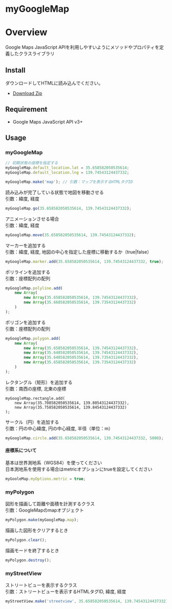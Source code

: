 myGoogleMap
====

# Overview
Google Maps JavaScript APIを利用しやすいようにメソッドやプロパティを定義したクラスライブラリ

## Install
ダウンロードしてHTMLに読み込んでください。
* [Download Zip](https://github.com/ksproducts/myGoogleMap/archive/master.zip)

## Requirement
* Google Maps JavaScript API v3+

## Usage

### myGoogleMap
```javascript
// 初期状態の座標を指定する
myGoogleMap.default_location.lat = 35.658582050535614;
myGoogleMap.default_location.lng = 139.74543124437332;

myGoogleMap.make('map'); // 引数：マップを表示するHTMLタグID
```
読み込みが完了している状態で地図を移動させる  
引数：緯度, 経度
```javascript
myGoogleMap.go(35.658582050535614, 139.74543124437332);
```
アニメーションさせる場合  
引数：緯度, 経度
```javascript
myGoogleMap.move(35.658582050535614, 139.74543124437332);
```

マーカーを追加する  
引数：緯度, 経度, 地図の中心を指定した座標に移動するか（true|false）
```javascript
myGoogleMap.marker.add(35.658582050535614, 139.74543124437332, true);
```

ポリラインを追加する  
引数：座標配列の配列
```javascript
myGoogleMap.polyline.add(
    new Array(
        new Array(35.658582050535614, 139.74543124437332),
        new Array(35.668582050535614, 139.73543124437332)
    )
);
```

ポリゴンを追加する  
引数：座標配列の配列
```javascript
myGoogleMap.polygon.add(
    new Array(
        new Array(35.658582050535614, 139.74543124437332),
        new Array(35.648582050535614, 139.74543124437332),
        new Array(35.648582050535614, 139.73543124437332),
        new Array(35.658582050535614, 139.73543124437332)
    )
);
```

レクタングル（矩形）を追加する  
引数：南西の座標, 北東の座標
```javasript
myGoogleMap.rectangle.add(
    new Array(35.708582050535614, 139.80543124437332),
    new Array(35.758582050535614, 139.84543124437332)
);
```

サークル（円）を追加する  
引数：円の中心緯度, 円の中心経度, 半径（単位：m）
```javascript
myGoogleMap.circle.add(35.658582050535614, 139.74543124437332, 5000);
```

#### 座標系について
基本は世界測地系（WGS84）を使ってください  
日本測地系を使用する場合はmetricオプションにtrueを設定してください
```javascript
myGooleMap.myOptions.metric = true;
```

### myPolygon
図形を描画して距離や面積を計測するクラス  
引数：GoogleMapのmapオブジェクト
```javascript
myPolygon.make(myGoogleMap.map);
```
描画した図形をクリアするとき
```javascript
myPolygon.clear();
```
描画モードを終了するとき
```javascript
myPolygon.destroy();
```

### myStreetView
ストリートビューを表示するクラス  
引数：ストリートビューを表示するHTMLタグID, 緯度, 経度
```javascript
myStreetView.make('streetview', 35.658582050535614, 139.74543124437332);
```
